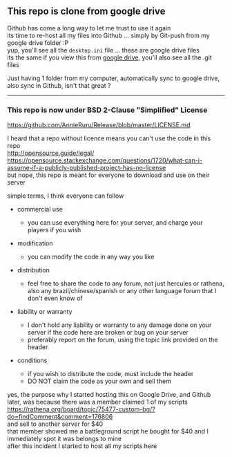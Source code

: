 ## This repo is clone from google drive
Github has come a long way to let me trust to use it again  
its time to re-host all my files into Github ... simply by Git-push from my google drive folder :P  
yup, you'll see all the `desktop.ini` file ... these are google drive files  
its the same if you view this from [google drive](https://drive.google.com/folderview?id=0B2BM920mmHQgVjEwc0VYeEtiNUk&usp=drive_web&pli=1&ddrp=1#list), you'll also see all the .git files

Just having 1 folder from my computer, automatically sync to google drive, also sync in Github, isn't that great ?

---------------------------

### This repo is now under BSD 2-Clause "Simplified" License
https://github.com/AnnieRuru/Release/blob/master/LICENSE.md  

I heard that a repo without licence means you can't use the code in this repo  
http://opensource.guide/legal/  
https://opensource.stackexchange.com/questions/1720/what-can-i-assume-if-a-publicly-published-project-has-no-license  
but nope, this repo is meant for everyone to download and use on their server

simple terms, I think everyone can follow
- commercial use
  - you can use everything here for your server, and charge your players if you wish
- modification
  - you can modify the code in any way you like
- distribution
  - feel free to share the code to any forum, not just hercules or rathena, also any brazil/chinese/spanish or any other language forum that I don't even know of

- liability or warranty
  - I don't hold any liability or warranty to any damage done on your server if the code here are broken or bug on your server
  - preferably report on the forum, using the topic link provided on the header

- conditions
  - if you wish to distribute the code, must include the header 
  - DO NOT claim the code as your own and sell them

yes, the purpose why I started hosting this on Google Drive, and Github later, was because there was a member claimed 1 of my scripts  
https://rathena.org/board/topic/75477-custom-bg/?do=findComment&comment=176806  
and sell to another server for $40  
that member showed me a battleground script he bought for $40 and I immediately spot it was belongs to mine  
after this incident I started to host all my scripts here
